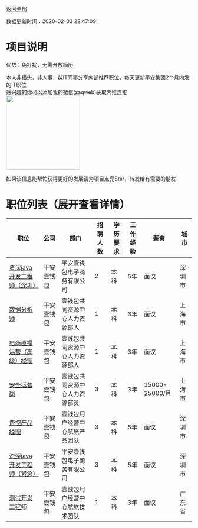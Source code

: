 [返回全部](https://github.com/zaqweb/PA-IT-JOBS/)

数据更新时间：2020-02-03 22:47:09
# 项目说明

优势：免打扰，无需开放简历

本人非猎头，非人事，纯IT同事分享内部推荐职位，每天更新平安集团2个月内发的IT职位  
感兴趣的你可以添加我的微信(zaqweb)获取内推连接  
<img src="https://github.com/zaqweb/PA-IT-JOBS/blob/master/WechatICode.jpeg"  height="200" width="200">

如果该信息能帮忙获得更好的发展请为项目点亮Star，转发给有需要的朋友
# 职位列表（展开查看详情）

|职位|公司|部门|招聘人数|学历要求|工作经验|薪资|城市|
|---|---|---|---|---|---|---|---|
|[资深java开发工程师（深圳）](../detail/DB643B3F4A7D4255A1B69FB18F204AAF.md)|平安壹钱包|平安壹钱包电子商务有限公司|2|本科|5年|面议|深圳市|
|[数据分析师](../detail/8D374CF81AD6425BB47D3B927964A863.md)|平安壹钱包|壹钱包共同资源中心人力资源部人|1|本科|3年|面议|上海市|
|[电商直播运营（高级）经理](../detail/F89B7D7559B8475E8D7BD0CF635E824A.md)|平安壹钱包|壹钱包共同资源中心人力资源部人|1|本科|3年|面议|上海市|
|[安全运营岗](../detail/E98B870BDB8C48A1AB022ECCF55F1FF1.md)|平安壹钱包|壹钱包共同资源中心人力资源部员|3|本科|3年|15000-25000/月|上海市|
|[费控产品经理](../detail/3C5B0A967E0B4E4D8538613C26ACF84F.md)|平安壹钱包|壹钱包用户经营中心航旅产品团队|3|本科|5年|面议|深圳市|
|[资深java开发工程师（紧急）](../detail/ED20D82135ED44F2B3E04FCE5385F41B.md)|平安壹钱包|平安壹钱包电子商务有限公司|3|本科|5年|面议|深圳市|
|[测试开发工程师](../detail/C2AD9638D5864AB98FBF11084BD65764.md)|平安壹钱包|壹钱包用户经营中心航旅技术团队|1|本科|3年|面议|广东省|




